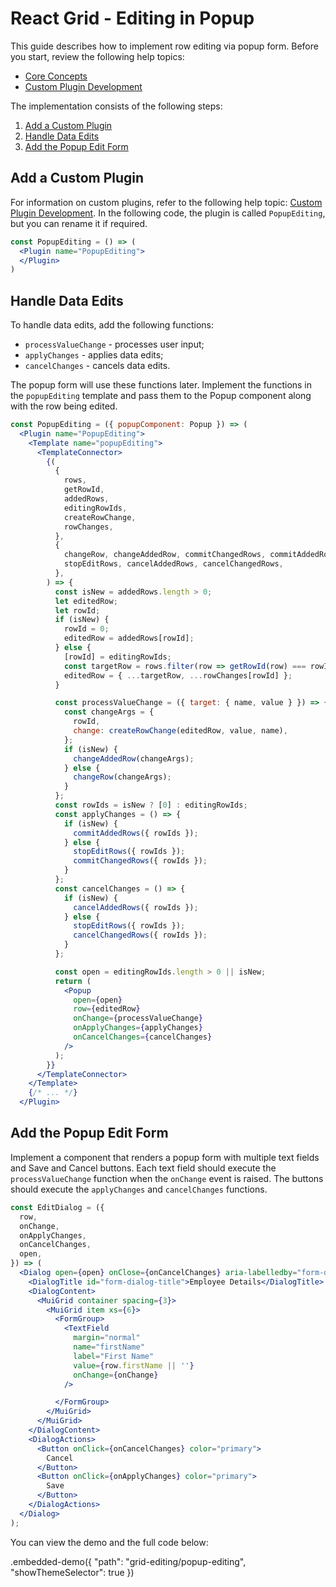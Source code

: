# React Grid - Editing in Popup

This guide describes how to implement row editing via popup form. Before you start, review the following help topics:

- [Core Concepts](../../../core/docs/guides/fundamentals.md)
- [Custom Plugin Development](./custom-plugin-development.md)

The implementation consists of the following steps:

1. [Add a Custom Plugin](#add-a-custom-plugin)
1. [Handle Data Edits](#handle-data-edits)
1. [Add the Popup Edit Form](#add-the-popup-edit-form)

## Add a Custom Plugin

For information on custom plugins, refer to the following help topic: [Custom Plugin Development](./custom-plugin-development.md). In the following code, the plugin is called `PopupEditing`, but you can rename it if required.

```jsx
const PopupEditing = () => (
  <Plugin name="PopupEditing">
  </Plugin>
)
```

## Handle Data Edits

To handle data edits, add the following functions:

- `processValueChange` - processes user input;
- `applyChanges` - applies data edits;
- `cancelChanges` - cancels data edits.

The popup form will use these functions later. Implement the functions in the `popupEditing` template and pass them to the Popup component along with the row being edited.

```jsx
const PopupEditing = ({ popupComponent: Popup }) => (
  <Plugin name="PopupEditing">
    <Template name="popupEditing">
      <TemplateConnector>
        {(
          {
            rows,
            getRowId,
            addedRows,
            editingRowIds,
            createRowChange,
            rowChanges,
          },
          {
            changeRow, changeAddedRow, commitChangedRows, commitAddedRows,
            stopEditRows, cancelAddedRows, cancelChangedRows,
          },
        ) => {
          const isNew = addedRows.length > 0;
          let editedRow;
          let rowId;
          if (isNew) {
            rowId = 0;
            editedRow = addedRows[rowId];
          } else {
            [rowId] = editingRowIds;
            const targetRow = rows.filter(row => getRowId(row) === rowId)[0];
            editedRow = { ...targetRow, ...rowChanges[rowId] };
          }

          const processValueChange = ({ target: { name, value } }) => {
            const changeArgs = {
              rowId,
              change: createRowChange(editedRow, value, name),
            };
            if (isNew) {
              changeAddedRow(changeArgs);
            } else {
              changeRow(changeArgs);
            }
          };
          const rowIds = isNew ? [0] : editingRowIds;
          const applyChanges = () => {
            if (isNew) {
              commitAddedRows({ rowIds });
            } else {
              stopEditRows({ rowIds });
              commitChangedRows({ rowIds });
            }
          };
          const cancelChanges = () => {
            if (isNew) {
              cancelAddedRows({ rowIds });
            } else {
              stopEditRows({ rowIds });
              cancelChangedRows({ rowIds });
            }
          };

          const open = editingRowIds.length > 0 || isNew;
          return (
            <Popup
              open={open}
              row={editedRow}
              onChange={processValueChange}
              onApplyChanges={applyChanges}
              onCancelChanges={cancelChanges}
            />
          );
        }}
      </TemplateConnector>
    </Template>
    {/* ... */}
  </Plugin>
```

## Add the Popup Edit Form

Implement a component that renders a popup form with multiple text fields and Save and Cancel buttons. Each text field should execute the `processValueChange` function when the `onChange` event is raised. The buttons should execute the `applyChanges` and `cancelChanges` functions.

```jsx
const EditDialog = ({
  row,
  onChange,
  onApplyChanges,
  onCancelChanges,
  open,
}) => (
  <Dialog open={open} onClose={onCancelChanges} aria-labelledby="form-dialog-title">
    <DialogTitle id="form-dialog-title">Employee Details</DialogTitle>
    <DialogContent>
      <MuiGrid container spacing={3}>
        <MuiGrid item xs={6}>
          <FormGroup>
            <TextField
              margin="normal"
              name="firstName"
              label="First Name"
              value={row.firstName || ''}
              onChange={onChange}
            />

          </FormGroup>
        </MuiGrid>
      </MuiGrid>
    </DialogContent>
    <DialogActions>
      <Button onClick={onCancelChanges} color="primary">
        Cancel
      </Button>
      <Button onClick={onApplyChanges} color="primary">
        Save
      </Button>
    </DialogActions>
  </Dialog>
);
```

You can view the demo and the full code below:

.embedded-demo({ "path": "grid-editing/popup-editing", "showThemeSelector": true })
